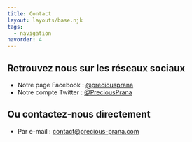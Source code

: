 ```yaml
---
title: Contact
layout: layouts/base.njk
tags:
  - navigation
navorder: 4
---
```


## Retrouvez nous sur les réseaux sociaux

- Notre page Facebook : [@preciousprana](https://www.facebook.com/preciousprana/)
- Notre compte Twitter : [@PreciousPrana](https://twitter.com/PreciousPrana)

## Ou contactez-nous directement

- Par e-mail : <contact@precious-prana.com>
